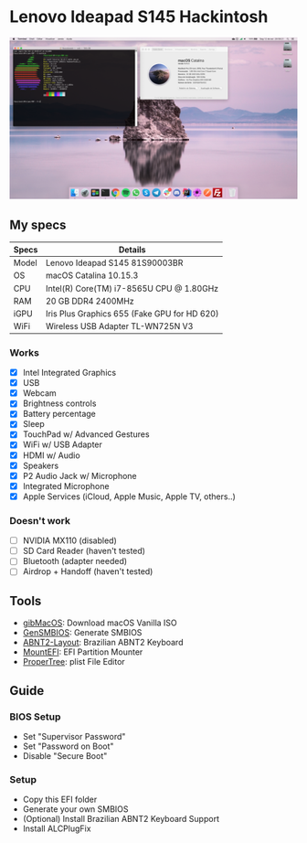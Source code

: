 # Lenovo Ideapad S145 Hackintosh

![Lenovo Ideapad S145 Hackintosh](/image.png)

## My specs

| Specs | Details |
|------------|-------------------------------|
| Model | Lenovo Ideapad S145 81S90003BR |
| OS | macOS Catalina 10.15.3 |
| CPU | Intel(R) Core(TM) i7-8565U CPU @ 1.80GHz |
| RAM | 20 GB DDR4 2400MHz |
| iGPU | Iris Plus Graphics 655 (Fake GPU for HD 620) |
| WiFi | Wireless USB Adapter TL-WN725N V3 |

### Works

- [x] Intel Integrated Graphics
- [x] USB
- [x] Webcam
- [x] Brightness controls
- [x] Battery percentage
- [x] Sleep
- [x] TouchPad w/ Advanced Gestures
- [x] WiFi w/ USB Adapter
- [x] HDMI w/ Audio
- [x] Speakers
- [x] P2 Audio Jack w/ Microphone
- [x] Integrated Microphone
- [x] Apple Services (iCloud, Apple Music, Apple TV, others..)

### Doesn't work

- [ ] NVIDIA MX110 (disabled)
- [ ] SD Card Reader (haven't tested)
- [ ] Bluetooth (adapter needed)
- [ ] Airdrop + Handoff (haven't tested)

## Tools

- [gibMacOS](https://github.com/corpnewt/gibMacOS): Download macOS Vanilla ISO
- [GenSMBIOS](https://github.com/corpnewt/GenSMBIOS): Generate SMBIOS
- [ABNT2-Layout](https://github.com/lailsonbm/ABNT2-Layout): Brazilian ABNT2 Keyboard
- [MountEFI](https://github.com/corpnewt/MountEFI): EFI Partition Mounter
- [ProperTree](https://github.com/corpnewt/ProperTree): plist File Editor

## Guide

### BIOS Setup

- Set "Supervisor Password"
- Set "Password on Boot"
- Disable "Secure Boot"

### Setup

- Copy this EFI folder
- Generate your own SMBIOS
- (Optional) Install Brazilian ABNT2 Keyboard Support
- Install ALCPlugFix
